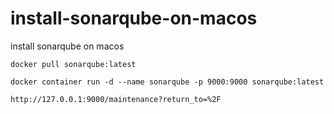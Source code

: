 # install-sonarqube-on-macos
install sonarqube on macos

```
docker pull sonarqube:latest
```

```
docker container run -d --name sonarqube -p 9000:9000 sonarqube:latest
```

```
http://127.0.0.1:9000/maintenance?return_to=%2F
```
